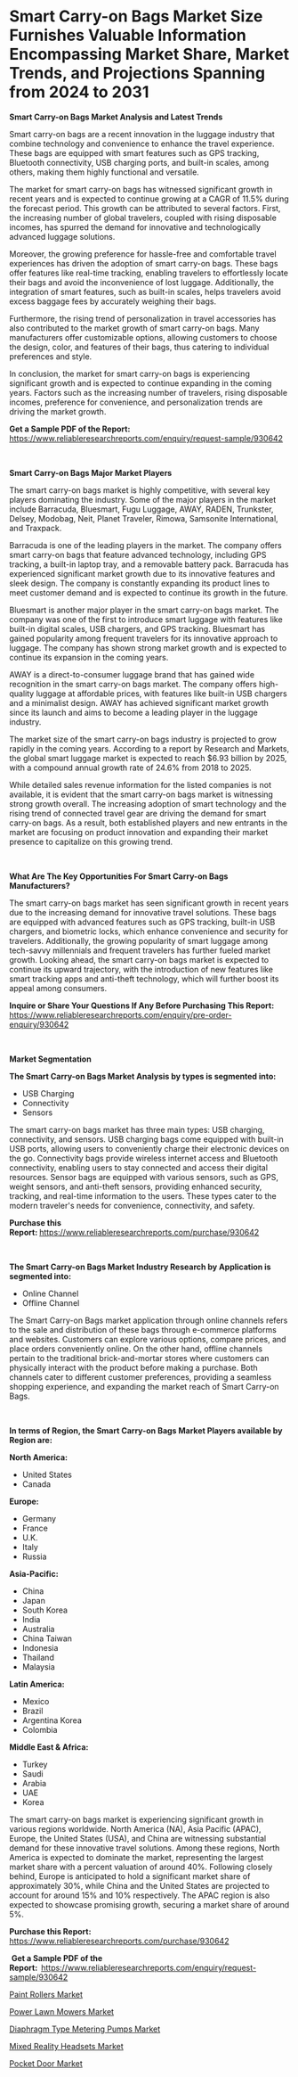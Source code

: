 <p><h1>Smart Carry-on Bags Market Size Furnishes Valuable Information Encompassing Market Share, Market Trends, and Projections Spanning from 2024 to 2031</h1></p><p><strong>Smart Carry-on Bags Market Analysis and Latest Trends</strong></p>
<p><p>Smart carry-on bags are a recent innovation in the luggage industry that combine technology and convenience to enhance the travel experience. These bags are equipped with smart features such as GPS tracking, Bluetooth connectivity, USB charging ports, and built-in scales, among others, making them highly functional and versatile.</p><p>The market for smart carry-on bags has witnessed significant growth in recent years and is expected to continue growing at a CAGR of 11.5% during the forecast period. This growth can be attributed to several factors. First, the increasing number of global travelers, coupled with rising disposable incomes, has spurred the demand for innovative and technologically advanced luggage solutions.</p><p>Moreover, the growing preference for hassle-free and comfortable travel experiences has driven the adoption of smart carry-on bags. These bags offer features like real-time tracking, enabling travelers to effortlessly locate their bags and avoid the inconvenience of lost luggage. Additionally, the integration of smart features, such as built-in scales, helps travelers avoid excess baggage fees by accurately weighing their bags.</p><p>Furthermore, the rising trend of personalization in travel accessories has also contributed to the market growth of smart carry-on bags. Many manufacturers offer customizable options, allowing customers to choose the design, color, and features of their bags, thus catering to individual preferences and style.</p><p>In conclusion, the market for smart carry-on bags is experiencing significant growth and is expected to continue expanding in the coming years. Factors such as the increasing number of travelers, rising disposable incomes, preference for convenience, and personalization trends are driving the market growth.</p></p>
<p><strong>Get a Sample PDF of the Report:&nbsp;</strong> <a href="https://www.reliableresearchreports.com/enquiry/request-sample/930642">https://www.reliableresearchreports.com/enquiry/request-sample/930642</a></p>
<p>&nbsp;</p>
<p><strong>Smart Carry-on Bags Major Market Players</strong></p>
<p><p>The smart carry-on bags market is highly competitive, with several key players dominating the industry. Some of the major players in the market include Barracuda, Bluesmart, Fugu Luggage, AWAY, RADEN, Trunkster, Delsey, Modobag, Neit, Planet Traveler, Rimowa, Samsonite International, and Traxpack.</p><p>Barracuda is one of the leading players in the market. The company offers smart carry-on bags that feature advanced technology, including GPS tracking, a built-in laptop tray, and a removable battery pack. Barracuda has experienced significant market growth due to its innovative features and sleek design. The company is constantly expanding its product lines to meet customer demand and is expected to continue its growth in the future.</p><p>Bluesmart is another major player in the smart carry-on bags market. The company was one of the first to introduce smart luggage with features like built-in digital scales, USB chargers, and GPS tracking. Bluesmart has gained popularity among frequent travelers for its innovative approach to luggage. The company has shown strong market growth and is expected to continue its expansion in the coming years.</p><p>AWAY is a direct-to-consumer luggage brand that has gained wide recognition in the smart carry-on bags market. The company offers high-quality luggage at affordable prices, with features like built-in USB chargers and a minimalist design. AWAY has achieved significant market growth since its launch and aims to become a leading player in the luggage industry.</p><p>The market size of the smart carry-on bags industry is projected to grow rapidly in the coming years. According to a report by Research and Markets, the global smart luggage market is expected to reach $6.93 billion by 2025, with a compound annual growth rate of 24.6% from 2018 to 2025.</p><p>While detailed sales revenue information for the listed companies is not available, it is evident that the smart carry-on bags market is witnessing strong growth overall. The increasing adoption of smart technology and the rising trend of connected travel gear are driving the demand for smart carry-on bags. As a result, both established players and new entrants in the market are focusing on product innovation and expanding their market presence to capitalize on this growing trend.</p></p>
<p>&nbsp;</p>
<p><strong>What Are The Key Opportunities For Smart Carry-on Bags Manufacturers?</strong></p>
<p><p>The smart carry-on bags market has seen significant growth in recent years due to the increasing demand for innovative travel solutions. These bags are equipped with advanced features such as GPS tracking, built-in USB chargers, and biometric locks, which enhance convenience and security for travelers. Additionally, the growing popularity of smart luggage among tech-savvy millennials and frequent travelers has further fueled market growth. Looking ahead, the smart carry-on bags market is expected to continue its upward trajectory, with the introduction of new features like smart tracking apps and anti-theft technology, which will further boost its appeal among consumers.</p></p>
<p><strong>Inquire or Share Your Questions If Any Before Purchasing This Report:</strong> <a href="https://www.reliableresearchreports.com/enquiry/pre-order-enquiry/930642">https://www.reliableresearchreports.com/enquiry/pre-order-enquiry/930642</a></p>
<p>&nbsp;</p>
<p><strong>Market Segmentation</strong></p>
<p><strong>The Smart Carry-on Bags Market Analysis by types is segmented into:</strong></p>
<p><ul><li>USB Charging</li><li>Connectivity</li><li>Sensors</li></ul></p>
<p><p>The smart carry-on bags market has three main types: USB charging, connectivity, and sensors. USB charging bags come equipped with built-in USB ports, allowing users to conveniently charge their electronic devices on the go. Connectivity bags provide wireless internet access and Bluetooth connectivity, enabling users to stay connected and access their digital resources. Sensor bags are equipped with various sensors, such as GPS, weight sensors, and anti-theft sensors, providing enhanced security, tracking, and real-time information to the users. These types cater to the modern traveler's needs for convenience, connectivity, and safety.</p></p>
<p><strong>Purchase this Report:&nbsp;</strong><a href="https://www.reliableresearchreports.com/purchase/930642">https://www.reliableresearchreports.com/purchase/930642</a></p>
<p>&nbsp;</p>
<p><strong>The Smart Carry-on Bags Market Industry Research by Application is segmented into:</strong></p>
<p><ul><li>Online Channel</li><li>Offline Channel</li></ul></p>
<p><p>The Smart Carry-on Bags market application through online channels refers to the sale and distribution of these bags through e-commerce platforms and websites. Customers can explore various options, compare prices, and place orders conveniently online. On the other hand, offline channels pertain to the traditional brick-and-mortar stores where customers can physically interact with the product before making a purchase. Both channels cater to different customer preferences, providing a seamless shopping experience, and expanding the market reach of Smart Carry-on Bags.</p></p>
<p>&nbsp;</p>
<p><strong>In terms of Region, the Smart Carry-on Bags Market Players available by Region are:</strong></p>
<p>
    <p> <strong> North America: </strong>
        <ul>
            <li>United States</li>
            <li>Canada</li>
        </ul>
        </p> 
    <p> <strong> Europe: </strong>
        <ul>
            <li>Germany</li>
            <li>France</li>
            <li>U.K.</li>
            <li>Italy</li>
            <li>Russia</li>
        </ul>
        </p> 
    <p> <strong> Asia-Pacific: </strong>
        <ul>
            <li>China</li>
            <li>Japan</li>
            <li>South Korea</li>
            <li>India</li>
            <li>Australia</li>
            <li>China Taiwan</li>
            <li>Indonesia</li>
            <li>Thailand</li>
            <li>Malaysia</li>
        </ul>
        </p> 
    <p> <strong> Latin America: </strong>
        <ul>
            <li>Mexico</li>
            <li>Brazil</li>
            <li>Argentina Korea</li>
            <li>Colombia</li>
        </ul>
        </p> 
    <p> <strong> Middle East & Africa: </strong>
        <ul>
            <li>Turkey</li>
            <li>Saudi</li>
            <li>Arabia</li>
            <li>UAE</li>
            <li>Korea</li>
        </ul>
    </p>
    </p>
<p><p>The smart carry-on bags market is experiencing significant growth in various regions worldwide. North America (NA), Asia Pacific (APAC), Europe, the United States (USA), and China are witnessing substantial demand for these innovative travel solutions. Among these regions, North America is expected to dominate the market, representing the largest market share with a percent valuation of around 40%. Following closely behind, Europe is anticipated to hold a significant market share of approximately 30%, while China and the United States are projected to account for around 15% and 10% respectively. The APAC region is also expected to showcase promising growth, securing a market share of around 5%.</p></p>
<p><strong>Purchase this Report: </strong><a href="https://www.reliableresearchreports.com/purchase/930642">https://www.reliableresearchreports.com/purchase/930642</a></p>
<p>&nbsp;<strong>Get a Sample PDF of the Report:&nbsp;&nbsp;</strong><a href="https://www.reliableresearchreports.com/enquiry/request-sample/930642">https://www.reliableresearchreports.com/enquiry/request-sample/930642</a></p>
<p><strong></strong></p>
<p><p><a href="https://medium.com/@thomasking867/paint-rollers-market-size-cagr-trends-2024-2030-4f4e463432ae">Paint Rollers Market</a></p><p><a href="https://github.com/bentleemidoriestelle7o/Market-Research-Report-List-1/blob/main/power-lawn-mowers-market.md">Power Lawn Mowers Market</a></p><p><a href="https://github.com/jerrycopelandthomaswsqd8q/Market-Research-Report-List-1/blob/main/diaphragm-type-metering-pumps-market.md">Diaphragm Type Metering Pumps Market</a></p><p><a href="https://medium.com/@thomasking867/mixed-reality-headsets-market-size-and-market-trends-complete-industry-overview-2024-to-2031-29ee7353efdc">Mixed Reality Headsets Market</a></p><p><a href="https://medium.com/@thomasking867/pocket-door-market-trends-forecast-and-competitive-analysis-to-2031-47bc7df9ff06">Pocket Door Market</a></p></p>